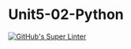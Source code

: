 # Unit5-02-Python
[![GitHub's Super Linter](README.md/../../../workflows/Mr%20Coxall's%20Super%20Linter/badge.svg)](README.md/../../../actions)

